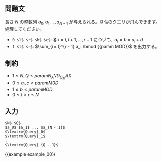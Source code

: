 問題文
---------

長さ $N$ の整数列 $a_0, a_1, \dots, a_{N - 1}$ が与えられる。$Q$ 個のクエリが飛んできます。処理してください。

- `0 $l$ $r$ $b$ $c$`: 各 $i = l, l+1, \dots, {r - 1}$ について、$a_i = b \times a_i + d$
- `1 $l$ $r$`: $\sum_{i = l}^{r - 1} a_i \bmod {{param MOD}}$ を出力する。

制約
---------

- $1 \leq N, Q \leq {{param N_AND_Q_MAX}}$
- $0 \leq a_i, c < {{param MOD}}$
- $1 \leq b < {{param MOD}}$
- $0 \leq l < r \leq N$

入力
---------

~~~
$N$ $Q$
$a_0$ $a_1$ ... $a_{N - 1}$
$\textrm{Query}_0$
$\textrm{Query}_1$
:
$\textrm{Query}_{Q - 1}$
~~~

{{example example_00}}
